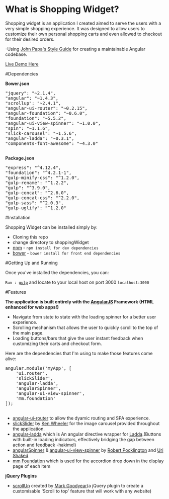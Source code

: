 
# What is Shopping Widget?

Shopping widget is an application I created aimed to serve the users with a very simple shopping experience. It was designed to allow users to customize their own personal shopping carts and even allowed to checkout for their desired orders.

-Using <a href="https://github.com/johnpapa/angular-styleguide">John Papa's Style Guide</a> for creating a maintainable Angular codebase.

<a href="http://kirckpingul.com/shoppingWidget">Live Demo Here</a>

#Dependencies

<b>Bower.json</b>

<pre>
"jquery": "~2.1.4",
"angular": "~1.4.3",
"scrollup": "~2.4.1",
"angular-ui-router": "~0.2.15",
"angular-foundation": "~0.6.0",
"foundation": "~5.5.2",
"angular-ui-view-spinner": "~1.0.0",
"spin": "~1.1.6",
"slick-carousel": "~1.5.6",
"angular-ladda": "~0.3.1",
"components-font-awesome": "~4.3.0"

</pre>

<b>Package.json</b>

<pre>
"express": "^4.12.4",
"foundation": "^4.2.1-1",
"gulp-minify-css": "^1.2.0",
"gulp-rename": "^1.2.2",
"gulp": "^3.9.0",
"gulp-concat": "^2.6.0",
"gulp-concat-css": "^2.2.0",
"gulp-sass": "^2.0.3",
"gulp-uglify": "^1.2.0"
</pre>

#Installation

Shopping Widget can be installed simply by:

<ul>
  <li>Cloning this repo</li>
  <li>change directory to shoppingWidget</li>
  <li><a href="https://www.npmjs.com">npm</a> - <code>npm install for dev dependencies</code></li>
  <li><a href="http://bower.io">bower</a> - <code>bower install for front end dependencies</code></li>
</ul>

#Getting Up and Running

Once you've installed the dependencies, you can:

<code>Run : <a href="http://www.gulpjs.com">gulp</a></code> and locate to your local host on port 3000 <code>localhost:3000</code>
 
#Features

<b>The application is built entirely with the <a href="http://angularjs.org">AngularJS</a> Framework (HTML enhanced for web apps!)</a></b>
 
<ul> 
<li>Navigate from state to state with the loading spinner for a better user experience.</li>
<li>Scrolling mechanism that allows the user to quickly scroll to the top of the main page.</li>
<li>Loading buttons/bars that give the user instant feedback when customizing their carts and checkout form.</li>
</ul>

Here are the dependencies that I'm using to make those features come alive: 
<pre>
angular.module('myApp', [
	'ui.router', 
	'slickSlider',
	'angular-ladda',
	'angularSpinner', 
	'angular-ui-view-spinner',
	'mm.foundation'
]);

</pre>
<ul>

<li><a href="https://github.com/angular-ui/ui-router">angular-ui-router</a> to allow the dyamic routing and SPA experience.</li>

<li><a href="http://kenwheeler.github.io/slick/">slickSlider</a> by <a href="https://github.com/Ken Wheeler">Ken Wheeler</a> for the image carousel provided throughout the application.</li>

<li><a href="https://github.com/remotty/angular-ladda">angular-ladda</a> which is An angular directive wrapper for <a href="https://github.com/hakimel/Ladda">Ladda</a>.(Buttons with built-in loading indicators, effectively bridging the gap between action and feedback -hakimel)</li>

<li><a href="https://github.com/urish/angular-spinner">angularSpinner</a> & <a href="https://github.com/rpocklin/angular-ui-view-spinner">angular-ui-view-spinner</a> by <a href="https://github.com/rpocklin"> Robert Pocklington</a> and <a href="https://github.com/urish">Uri Shaked</a> </li>

<li><a href="http://pineconellc.github.io/angular-foundation/#/accordion">mm Foundation</a> which is used for the accordion drop down in the display page of each item</li>
</ul>

<b>jQuery Plugins</b>

<ul>
  <li><a href="https://github.com/markgoodyear/scrollup">scrollUp</a> created by <a href="https://github.com/markgoodyear">Mark Goodyear</a>(a jQuery plugin to create a customisable 'Scroll to top' feature that will work with any website)</li>
</ul>

